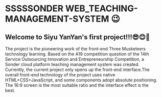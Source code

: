 # SSSSSONDER WEB_TEACHING-MANAGEMENT-SYSTEM 😉
## Welcome to Siyu YanYan's first project!!!😎😊🤗
The project is the pioneering work of the front-end Three Musketeers technology learning. Based on the A19 competition question of the 14th Service Outsourcing Innovation and Entrepreneurship Competition, a Sonder cloud platform teaching management system was created. Currently, the current project only opens up the front-end interface.The overall front-end technology of the project uses native HTML+CSS+JavaScript, and some components adopt absolute positioning. The 16:9 screen is the most suitable ratio and the interface effect is the best.
